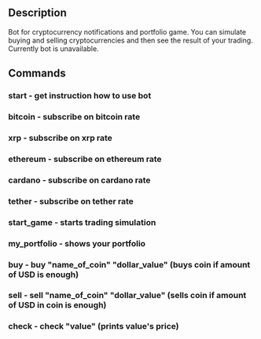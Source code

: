 ## Description
Bot for cryptocurrency notifications and portfolio game. You can simulate buying and selling cryptocurrencies and then see the result of your trading.
Currently bot is unavailable.
## Commands
### start - get instruction how to use bot
### bitcoin - subscribe on bitcoin rate
### xrp - subscribe on xrp rate
### ethereum - subscribe on ethereum rate
### cardano - subscribe on cardano rate
### tether - subscribe on tether rate
### start_game - starts trading simulation
### my_portfolio - shows your portfolio
### buy - buy "name_of_coin" "dollar_value" (buys coin if amount of USD is enough)
### sell - sell "name_of_coin" "dollar_value" (sells coin if amount of USD in coin is enough)
### check - check "value" (prints value's price)
